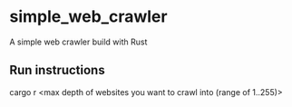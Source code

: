 # simple_web_crawler
A simple web crawler build with Rust

## Run instructions
cargo r <website url> <max depth of websites you want to crawl into (range of 1..255)>
 

